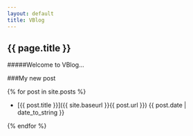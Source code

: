 ```yaml
---
layout: default
title: VBlog
---
```

{{ page.title }}
---------------------
#####Welcome to VBlog...

###My new post

{% for post in site.posts %}

- [{{ post.title }}]({{ site.baseurl }}{{ post.url }}) {{ post.date | date_to_string }}

{% endfor %}
